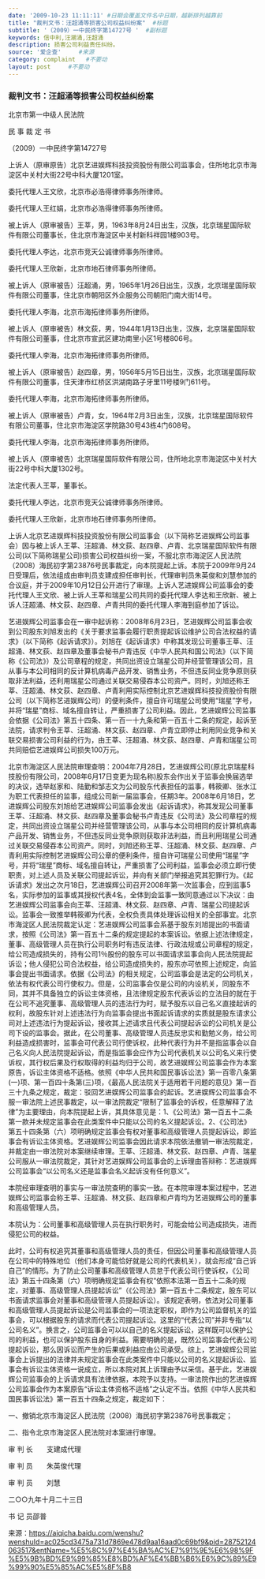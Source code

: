 ```yaml
---
date: '2009-10-23 11:11:11' #日期会覆盖文件名中日期，越新排列越靠前
title: "裁判文书：汪超涌等损害公司权益纠纷案"  #标题
subtitle: '（2009）一中民终字第14727号 '  #副标题
keywords: 信中利,汪潮涌,汪超涌
description: 损害公司利益责任纠纷。
source: '爱企查'     #来源
category: complaint   #不要动
layout: post     #不要动
---
```


### 裁判文书：汪超涌等损害公司权益纠纷案

北京市第一中级人民法院

民 事 裁 定 书

（2009）一中民终字第14727号

上诉人（原审原告）北京艺进娱辉科技投资股份有限公司监事会，住所地北京市海淀区中关村大街22号中科大厦1201室。

委托代理人王文欣，北京市必浩得律师事务所律师。

委托代理人王红娟，北京市必浩得律师事务所律师。

被上诉人（原审被告）王莘，男，1963年8月24日出生，汉族，北京瑞星国际软件有限公司董事长，住北京市海淀区中关村新科祥园1楼903号。

委托代理人李达，北京市竞天公诚律师事务所律师。

委托代理人王欣新，北京市地石律师事务所律师。

被上诉人（原审被告）汪超涌，男，1965年1月26日出生，汉族，北京瑞星国际软件有限公司董事，住北京市朝阳区外企服务公司朝阳门南大街14号。

委托代理人李海，北京市海拓律师事务所律师。

被上诉人（原审被告）林文荻，男，1944年1月13日出生，汉族，北京瑞星国际软件有限公司董事，住北京市宣武区建功南里小区1号楼806号。

委托代理人李海，北京市海拓律师事务所律师。

被上诉人（原审被告）赵四章，男，1956年5月15日出生，汉族，北京瑞星国际软件有限公司董事，住天津市红桥区洪湖南路子牙里11号楼9门611号。

委托代理人李海，北京市海拓律师事务所律师。

被上诉人（原审被告）卢青，女，1964年2月3日出生，汉族，北京瑞星国际软件有限公司董事，住北京市海淀区学院路30号43栋4门608号。

委托代理人李海，北京市海拓律师事务所律师。

被上诉人（原审被告）北京瑞星国际软件有限公司，住所地北京市海淀区中关村大街22号中科大厦1302号。

法定代表人王莘，董事长。

委托代理人李达，北京市竞天公诚律师事务所律师。

委托代理人王欣新，北京市地石律师事务所律师。

上诉人北京艺进娱辉科技投资股份有限公司监事会（以下简称艺进娱辉公司监事会）因与被上诉人王莘、汪超涌、林文荻、赵四章、卢青、北京瑞星国际软件有限公司(以下简称瑞星公司)损害公司权益纠纷一案，不服北京市海淀区人民法院（2008）海民初字第23876号民事裁定，向本院提起上诉。本院于2009年9月24日受理后，依法组成由审判员支建成担任审判长，代理审判员朱英俊和刘慧参加的合议庭，并于2009年10月12日公开进行了审理。上诉人艺进娱辉公司监事会的委托代理人王文欣、被上诉人王莘和瑞星公司共同的委托代理人李达和王欣新、被上诉人汪超涌、林文荻、赵四章、卢青共同的委托代理人李海到庭参加了诉讼。

艺进娱辉公司监事会在一审中起诉称：2008年6月23日，艺进娱辉公司监事会收到公司股东刘旭发出的《关于要求监事会履行职责提起诉讼维护公司合法权益的请求》（以下简称《起诉请求》）。刘旭在《起诉请求》中称其发现公司董事王莘、汪超涌、林文荻、赵四章及董事会秘书卢青违反《中华人民共和国公司法》（以下简称《公司法》）及公司章程的规定，共同出资设立瑞星公司并经营管理该公司，且从事与本公司相同的反计算机病毒产品开发、销售业务，不但违反同业竞争原则获取非法利益，还利用瑞星公司通过关联交易侵吞本公司资产。同时，刘旭还称王莘、汪超涌、林文荻、赵四章、卢青利用实际控制北京艺进娱辉科技投资股份有限公司（以下简称艺进娱辉公司）的便利条件，擅自许可瑞星公司使用“瑞星”字号，并将“瑞星”商标、域名擅自转让，严重损害了公司利益。因此，艺进娱辉公司监事会依据《公司法》第五十四条、第一百一十九条和第一百五十二条的规定，起诉至法院，请求判令王莘、汪超涌、林文荻、赵四章、卢青立即停止利用同业竞争和关联交易损害公司利益的行为，由王莘、汪超涌、林文荻、赵四章、卢青和瑞星公司共同赔偿艺进娱辉公司损失100万元。

北京市海淀区人民法院审理查明：2004年7月28日，艺进娱辉公司(原北京瑞星科技股份有限公司，2008年6月17日变更为现名称)股东会作出关于监事会换届选举的决议，选举赵家和、陆勤和邹志文为公司股东代表担任的监事，韩筱卿、张水江为职工代表担任的监事，组成公司新一届监事会，任期3年。2008年6月18日，艺进娱辉公司股东刘旭给艺进娱辉公司监事会发出《起诉请求》，称其发现公司董事王莘、汪超涌、林文荻、赵四章及董事会秘书卢青违反《公司法》及公司章程的规定，共同出资设立瑞星公司并经营管理该公司，从事与本公司相同的反计算机病毒产品开发、销售业务，不但违反同业竞争原则获取非法利益，而且利用瑞星公司通过关联交易侵吞本公司资产。同时，刘旭还称王莘、汪超涌、林文荻、赵四章、卢青利用实际控制艺进娱辉公司公章的便利条件，擅自许可瑞星公司使用“瑞星”字号，并将“瑞星”商标、域名擅自转让，严重损害了公司利益，监事会必须立即行使职责，对上述人员及关联公司提起诉讼，并向有关部门举报追究其犯罪行为。《起诉请求》发出之次月18日，艺进娱辉公司召开2008年第一次监事会，应到监事5名，实际参加的监事或其授权代表4名，全体到会监事一致同意通过以下决议：由艺进娱辉公司监事会向王莘、汪超涌、林文荻、赵四章、卢青、瑞星公司提起诉讼。监事会一致推举韩筱卿为代表，全权负责具体处理诉讼相关的全部事宜。北京市海淀区人民法院裁定认定：艺进娱辉公司监事会系基于股东刘旭提出的书面请求，按照《公司法》第一百五十二条的规定提起的本案诉讼。依据上述法律规定，董事、高级管理人员在执行公司职务时有违反法律、行政法规或公司章程的规定，给公司造成损失的，持有公司1％股份的股东可以书面请求监事会向人民法院提起诉讼；他人侵犯公司合法权益，给公司造成损失的，股东亦可依照上述规定，向监事会提出书面请求。依据《公司法》的相关规定，公司监事会是法定的公司机关，依法有权代表公司行使权力。但是，公司监事会仅是公司的内设机关，同股东不同，其并不具备独立的诉讼主体资格，且法律规定股东代表诉讼的立法目的就在于在公司不追究董事、高级管理人员的违法行为时，赋予股东以自己名义直接起诉的权利，故股东针对上述违法行为向监事会提出书面起诉请求的实质就是股东请求公司对上述违法行为提起诉讼，接收其上述请求且代表公司提起诉讼的公司机关是公司下设的监事会。据此，在公司董事、高级管理人员违反忠实和勤勉义务，给公司利益造成损害时，监事会可代表公司行使诉权，此种代表行为并不是指监事会以自己名义向人民法院提起诉讼，而是指监事会应作为公司代表机关以公司名义来行使诉权，其行权后果及行权取得的利益均归于公司，故艺进娱辉公司监事会作为本案原告，诉讼主体资格不适格。依照《中华人民共和国民事诉讼法》第一百零八条第(一)项、第一百四十条第(三)项，《最高人民法院关于适用若干问题的意见》第一百三十九条之规定，裁定：驳回艺进娱辉公司监事会的起诉。艺进娱辉公司监事会不服一审法院上述民事裁定，以一审法院裁定“限制了监事会的诉权，任意解释了法律”为主要理由，向本院提起上诉，其具体意见是：1、《公司法》第一百五十二条第一款并未规定监事会在此类案件中只能以公司的名义提起诉讼。2、《公司法》第五十四条第（六）项明确规定监事会有权对董事和高级管理人员提起诉讼，即监事会有诉讼主体资格。艺进娱辉公司监事会因此请求本院依法撤销一审法院裁定，并裁定由一审法院对本案继续审理。王莘、汪超涌、林文荻、赵四章、卢青、瑞星公司服从一审法院裁定，其针对艺进娱辉公司监事会的上诉理由答辩称：艺进娱辉公司监事会“以公司名义还是监事会名义起诉没有任何意义”。

本院经审理查明的事实与一审法院查明的事实一致。在本院审理本案过程中，艺进娱辉公司监事会称王莘、汪超涌、林文荻、赵四章和卢青均为艺进娱辉公司的董事和高级管理人员。

本院认为：公司董事和高级管理人员在执行职务时，可能会给公司造成损失，进而侵犯公司的权益。

此时，公司有权追究其董事和高级管理人员的责任，但因公司董事和高级管理人员在公司中的特殊地位（他们本身可能恰好就是公司的代表机关），就会形成“自己诉自己”的情形。为了防止公司董事和高级管理人员怠于代表公司行使诉权，《公司法》第五十四条第（六）项明确规定监事会有权“依照本法第一百五十二条的规定，对董事、高级管理人员提起诉讼”（《公司法》第一百五十二条规定，股东可以书面请求监事会对董事和高级管理人员提起诉讼）。该规定表明，依法对公司董事和高级管理人员提起诉讼是公司监事会的一项法定职权，即作为公司监督机关的监事会，可以根据股东的请求而代表公司提起诉讼。这里的“代表公司”并非专指“以公司名义”。换言之，公司监事会可以以自己的名义提起诉讼，这样既可以保护公司的利益，也可以保护股东自身的利益。需要明确的是，既然公司监事会代表公司提起诉讼，那么因诉讼而产生的后果或利益应由公司承受。综上，艺进娱辉公司监事会上诉提出的法律并未规定监事会在此类案件中只能以公司的名义提起诉讼、监事会有诉讼主体资格一说成立，所以本院对其上诉理由予以采信。基于此，艺进娱辉公司监事会的上诉请求具有法律依据，本院予以支持。一审法院作出的艺进娱辉公司监事会作为本案原告“诉讼主体资格不适格”之认定不当。依照《中华人民共和国民事诉讼法》第一百五十四条之规定，裁定如下：

一、撤销北京市海淀区人民法院（2008）海民初字第23876号民事裁定；

二、指令北京市海淀区人民法院对本案进行审理。

审 判 长　　支建成代理

审 判 员　　朱英俊代理

审 判 员　　刘慧

二○○九年十月二十三日

书 记 员邵普

来源：https://aiqicha.baidu.com/wenshu?wenshuId=ac025cd3475a731d7869e478d9aa16aad0c69bf9&pid=28752124063517&entName=%E5%8C%97%E4%BA%AC%E7%91%9E%E6%98%9F%E5%9B%BD%E9%99%85%E8%BD%AF%E4%BB%B6%E6%9C%89%E9%99%90%E5%85%AC%E5%8F%B8
